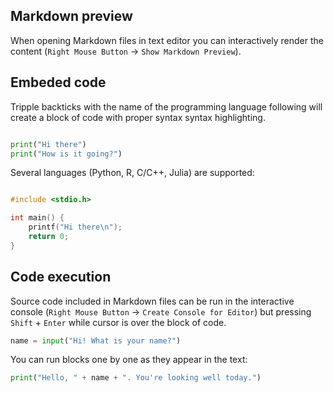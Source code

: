 ## Markdown preview

When opening Markdown files in text editor you can interactively render the content (`Right Mouse Button` -> `Show Markdown Preview`).

## Embeded code

Tripple backticks with the name of the programming language following will create a block of code with proper syntax syntax highlighting. 

```python

print("Hi there")
print("How is it going?")
```

Several languages (Python, R, C/C++, Julia) are supported:

```c

#include <stdio.h>

int main() {
    printf("Hi there\n");
    return 0;
}
```

## Code execution

Source code included in Markdown files can be run in the interactive console (`Right Mouse Button` -> `Create Console for Editor`) but pressing `Shift` + `Enter` while cursor is over the block of code.

```python
name = input("Hi! What is your name?")
```

You can run blocks one by one as they appear in the text:

```python
print("Hello, " + name + ". You're looking well today.")
```
